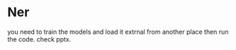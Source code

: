 # Ner
you need to train the models and load it extrnal from another place then run the code.
check pptx.
